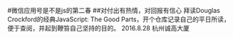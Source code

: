 #微信应用号是不是js的第二春
##对付出有热情，对回报有信心
    拜读Douglas Crockford的经典JavaScript: The Good Parts，开个仓库记录自己的平日所读，便于查阅，并起到鞭笞自己坚持的目的。
           2016.8.28   杭州诚高大厦

